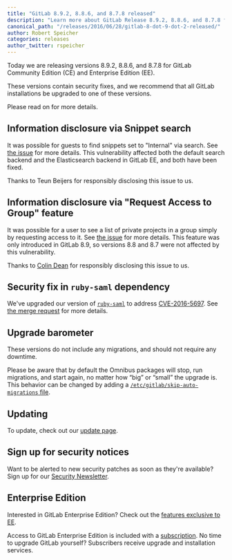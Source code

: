 ```yaml
---
title: "GitLab 8.9.2, 8.8.6, and 8.7.8 released"
description: "Learn more about GitLab Release 8.9.2, 8.8.6, and 8.7.8 for GitLab Community Edition (CE) and Enterprise Edition (EE)"
canonical_path: "/releases/2016/06/28/gitlab-8-dot-9-dot-2-released/"
author: Robert Speicher
categories: releases
author_twitter: rspeicher
---
```


Today we are releasing versions 8.9.2, 8.8.6, and 8.7.8 for GitLab Community
Edition (CE) and Enterprise Edition (EE).

These versions contain security fixes, and we recommend that all GitLab
installations be upgraded to one of these versions.

Please read on for more details.

<!-- more -->

## Information disclosure via Snippet search

It was possible for guests to find snippets set to "Internal" via search. See
[the issue][18997] for more details. This vulnerability affected both the
default search backend and the Elasticsearch backend in GitLab EE, and both have
been fixed.

[18997]: https://gitlab.com/gitlab-org/gitlab-ce/issues/18997

Thanks to Teun Beijers for responsibly disclosing this issue to us.

## Information disclosure via "Request Access to Group" feature

It was possible for a user to see a list of private projects in a group simply
by requesting access to it. See [the issue][19102] for more details. This
feature was only introduced in GitLab 8.9, so versions 8.8 and 8.7 were not
affected by this vulnerability.

[19102]: https://gitlab.com/gitlab-org/gitlab-ce/issues/19102

Thanks to [Colin Dean] for responsibly disclosing this issue to us.

[Colin Dean]: https://hackerone.com/colindean

## Security fix in `ruby-saml` dependency

We've upgraded our version of [`ruby-saml`] to address [CVE-2016-5697]. See [the
merge request][4951] for more details.

[`ruby-saml`]: https://rubygems.org/gems/ruby-saml
[CVE-2016-5697]: https://cve.mitre.org/cgi-bin/cvename.cgi?name=CVE-2016-5697
[4951]: https://gitlab.com/gitlab-org/gitlab-ce/merge_requests/4951

## Upgrade barometer

These versions do not include any migrations, and should not require any
downtime.

Please be aware that by default the Omnibus packages will stop, run migrations,
and start again, no matter how “big” or “small” the upgrade is. This behavior
can be changed by adding a [`/etc/gitlab/skip-auto-migrations`
file](http://doc.gitlab.com/omnibus/update/README.html).

## Updating

To update, check out our [update page](/update/).

## Sign up for security notices

Want to be alerted to new security patches as soon as they're available? Sign up
for our [Security Newsletter](/company/contact/).

## Enterprise Edition

Interested in GitLab Enterprise Edition? Check out the [features exclusive to
EE](/features/#enterprise).

Access to GitLab Enterprise Edition is included with a [subscription](/pricing/).
No time to upgrade GitLab yourself? Subscribers receive upgrade and installation
services.
